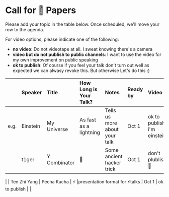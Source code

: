 # Call for ️🌚 Papers

Please add your topic in the table below. Once scheduled, we'll move your row to the agenda.

For video options, please indicate one of the following:

- **no video**: Do not videotape at all. I sweat knowing there's a camera
- **video but do not publish to public channels**: I want to use the video for my own improvement on public speaking
- **ok to publish**: Of course if you feel your talk don't turn out well as expected we can alwasy revoke this. But otherwise Let's do this :)

|      | Speaker  | Title        | How Long is Your Talk? | Notes                          | Ready by | Video                        |
| :--: | :------- | :----------- | :--------------------- | :----------------------------- | :------- | :--------------------------- |
| e.g. | Einstein | My Universe  | As fast as a lightning | Tells us more about your talk️ | Oct 1    | ok to publish, i'm einstein  |
|      | t1ger    | Y Combinator | 🌚                     | Some ancient hacker trick      | Oct 1    | don't plublish :see_no_evil: |  |

| | Ten Zhi Yang | Pecha Kucha | ⚡️ |presentation format for ⚡️talks | Oct 1 | ok to publish | |
